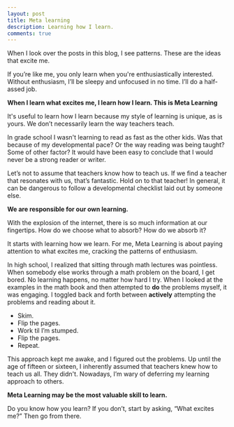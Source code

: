 ```yaml
---
layout: post
title: Meta learning
description: Learning how I learn.
comments: true
---
```

When I look over the posts in this blog, I see patterns.  These are the ideas that excite me.

If you’re like me, you only learn when you're enthusiastically interested.  Without enthusiasm, I’ll be sleepy and unfocused in no time.  I’ll do a half-assed job.

**When I learn what excites me, I learn how I learn. This is Meta Learning**

It's useful to learn how I learn because my style of learning is unique, as is yours.  We don’t necessarily learn the way teachers teach.

In grade school I wasn't learning to read as fast as the other kids.  Was that because of my developmental pace? Or the way reading was being taught?  Some of other factor? It would have been easy to conclude that I would never be a strong reader or writer.

Let’s not to assume that teachers know how to teach us.  If we find a teacher that resonates with us, that’s fantastic.  Hold on to that teacher!  In general, it can be dangerous to follow a developmental checklist laid out by someone else.

**We are responsible for our own learning.**

With the explosion of the internet, there is so much information at our fingertips.  How do we choose what to absorb?  How do we absorb it?

It starts with learning how we learn.  For me, Meta Learning is about paying attention to what excites me, cracking the patterns of enthusiasm.
         
In high school, I realized that sitting through math lectures was pointless.  When somebody else works through a math problem on the board, I get bored.  No learning happens, no matter how hard I try.  When I looked at the examples in the math book and then attempted to **do** the problems myself, it was engaging.  I toggled back and forth between **actively** attempting the problems and reading about it.

  - Skim.    
  - Flip the pages.
  - Work til I’m stumped.
  - Flip the pages. 
  - Repeat. 
    
This approach kept me awake, and I figured out the problems.  Up until the age of fifteen or sixteen, I inherently assumed that teachers knew how to teach us all.  They didn't.  Nowadays, I’m wary of deferring my learning approach to others.

**Meta Learning may be the most valuable skill to learn.**
    
Do you know how you learn?  If you don’t, start by asking, “What excites me?”  Then go from there.
